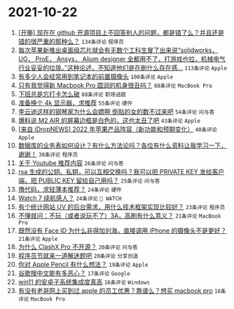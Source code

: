 # 2021-10-22

1. [[开撕] 现在在 github 开源项目上不回答别人的问题，都是错了么？并且还是错的很严重的那种么？](https://www.v2ex.com/t/809868) `134条评论` `程序员`
1. [每次苹果新推出桌面级芯片就会有无数个工科生冒了出来说“solidworks， UG， ProE， Ansys， Alium designer 全都用不了，打游戏也拉，机械电气行业妥妥的垃圾。”这种论述，不知道他们是在刷什么存在感...](https://www.v2ex.com/t/809678) `113条评论` `Apple`
1. [有多少人会经常用到笔记本的前置摄像头](https://www.v2ex.com/t/809694) `100条评论` `Apple`
1. [只有我觉得新 Macbook Pro 圆润的机身很丑吗？](https://www.v2ex.com/t/809799) `88条评论` `MacBook Pro`
1. [下班总是忘打卡怎么破](https://www.v2ex.com/t/809691) `88条评论` `职场话题`
1. [准备换个 4k 显示器，求推荐](https://www.v2ex.com/t/809715) `55条评论` `硬件`
1. [李云迪这样的钢琴家为什么会嫖啊 倒贴的女的数不过来吧](https://www.v2ex.com/t/809680) `54条评论` `问与答`
1. [爆料说 M2 AIR 的屏幕边框是白色的，这也太丑了吧](https://www.v2ex.com/t/809837) `43条评论` `Apple`
1. [[来自 iDropNEWS] 2022 年苹果产品阵容（新功能和预期变化）](https://www.v2ex.com/t/809686) `40条评论` `Apple`
1. [数据库的业务表如何设计？有什么方法论吗？各位有什么资料让我学习一下，谢谢！](https://www.v2ex.com/t/809758) `38条评论` `程序员`
1. [关于 Youtube 推荐内容](https://www.v2ex.com/t/809809) `26条评论` `问与答`
1. [rsa 生成的公钥、私钥，可以互相交换吗？我可以把 PRIVATE KEY 发给客户端，把 PUBLIC KEY 留给自己用吗？](https://www.v2ex.com/t/809833) `25条评论` `问与答`
1. [撸代码，求轻薄本推荐？](https://www.v2ex.com/t/809791) `24条评论` `硬件`
1. [Watch 7 续航感人？](https://www.v2ex.com/t/809775) `24条评论` ` WATCH`
1. [有个统计网站 UV 的后台需求，用什么技术框架实现比较好？](https://www.v2ex.com/t/809728) `23条评论` `程序员`
1. [不懂就问：不玩（或者说玩不了）3A，高刷有什么意义？](https://www.v2ex.com/t/809884) `21条评论` `MacBook Pro`
1. [既然没有 Face ID 为什么非得加刘海，直接调用 iPhone 的摄像头不是更好？](https://www.v2ex.com/t/809818) `21条评论` `Apple`
1. [为什么 ClashX Pro 不开源？](https://www.v2ex.com/t/809887) `20条评论` `问与答`
1. [程序员节就来一道解迷题吧](https://www.v2ex.com/t/809761) `20条评论` `分享创造`
1. [你对 Apple Pencil 有什么想法？](https://www.v2ex.com/t/809863) `19条评论` `Apple`
1. [谷歌搜中文能有多恶心？](https://www.v2ex.com/t/809914) `17条评论` `Google`
1. [win11 的安卓子系统集成度真高](https://www.v2ex.com/t/809819) `16条评论` `Windows`
1. [有没有老哥网上买到过 apple 的员工优惠？靠谱么？想买 macbook pro](https://www.v2ex.com/t/809685) `16条评论` `MacBook Pro`

